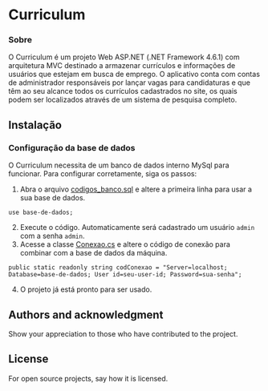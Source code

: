 # Curriculum

### Sobre
O Curriculum é um projeto Web ASP.NET (.NET Framework 4.6.1) com arquitetura MVC destinado a armazenar currículos e informações de usuários que estejam em busca de emprego. O aplicativo conta com contas de administrador responsáveis por lançar vagas para candidaturas e que têm ao seu alcance todos os currículos cadastrados no site, os quais podem ser localizados através de um sistema de pesquisa completo.

## Instalação
### Configuração da base de dados

O Curriculum necessita de um banco de dados interno MySql para funcionar. Para configurar corretamente, siga os passos:

1. Abra o arquivo [codigos_banco.sql](Curriculum/codigos_banco.sql) e altere a primeira linha para usar a sua base de dados.

```
use base-de-dados;
```

2. Execute o código. Automaticamente será cadastrado um usuário `admin` com a senha `admin`.
3. Acesse a classe [Conexao.cs](Curriculum/Curriculum/Models/Conexao.cs) e altere o código de conexão para combinar com a base de dados da máquina.

```
public static readonly string codConexao = "Server=localhost; Database=base-de-dados; User id=seu-user-id; Password=sua-senha";
```

4. O projeto já está pronto para ser usado.

## Authors and acknowledgment
Show your appreciation to those who have contributed to the project.

## License
For open source projects, say how it is licensed.
